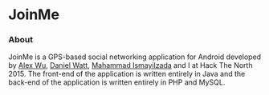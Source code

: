 # JoinMe
### About
JoinMe is a GPS-based social networking application for Android developed by [Alex Wu](https://github.com/alex-sh-wu), [Daniel Watt](https://github.com/danielwatt), [Mahammad Ismayilzada](https://github.com/mismayil) and I at Hack The North 2015. The front-end of the application is written entirely in Java and the back-end of the application is written entirely in PHP and MySQL.
